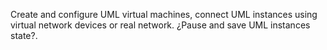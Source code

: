 Create and configure UML virtual machines, connect UML instances using virtual network devices or real network. ¿Pause and save UML instances state?.